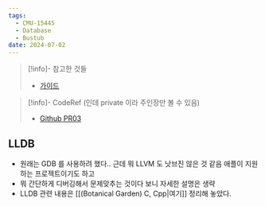```yaml
---
tags:
  - CMU-15445
  - Database
  - Bustub
date: 2024-07-02
---
```

> [!info]- 참고한 것들
> - [가이드](https://15445.courses.cs.cmu.edu/fall2023/project0/)

> [!info]- CodeRef (인데 private 이라 주인장만 볼 수 있음)
> - [Github PR03](https://github.com/haeramkeem/bustub-private.idbs.fall.2023.cs.cmu.edu/pull/3)

## LLDB

- 원래는 GDB 를 사용하려 했다.. 근데 뭐 LLVM 도 낫브진 않은 것 같음 애플이 지원하는 프로젝트이기도 하고
- 뭐 간단하게 디버깅해서 문제맞추는 것이다 보니 자세한 설명은 생략
- LLDB 관련 내용은 [[(Botanical Garden) C, Cpp|여기]] 정리해 놓았다.